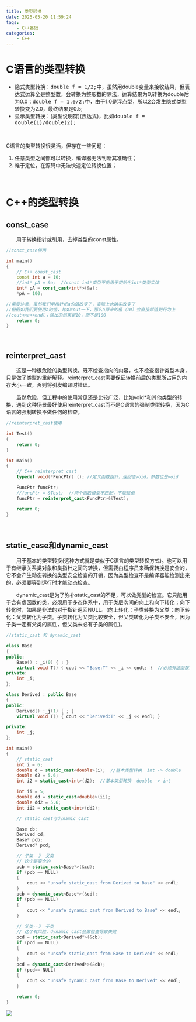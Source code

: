 ```yaml
---
title: 类型转换
date: 2025-05-20 11:59:24
tags:
    - C++基础
categories:
    - C++
---
```


# C语言的类型转换

+ 隐式类型转换：<kbd>double f = 1/2;</kbd>中，虽然用double变量来接收结果，但表达式运算全是整型数，会转换为整形数的除法，运算结果为0,转换为double后为0.0；<kbd>double f = 1.0/2;</kbd>中，由于1.0是浮点型，所以2会发生隐式类型转换变为2.0，最终结果是0.5;
+ 显示类型转换：(类型说明符)(表达式)，比如<kbd>double f = double(1)/double(2);</kbd>

&emsp;&emsp;

C语言的类型转换很灵活，但存在一些问题：

1. 任意类型之间都可以转换，编译器无法判断其准确性；
2. 难于定位，在源码中无法快速定位转换位置；

&emsp;

# C++的类型转换

## const_case

&emsp;&emsp;用于转换指针或引用，去掉类型的const属性。

```cpp
//const_case使用

int main()
{
	// C++ const_cast
	const int a = 10;
	//int* pA = &a;  //const int*类型不能用于初始化int*类型实体
	int* pA = const_cast<int*>(&a);
	*pA = 100;

//需要注意，虽然我们用指针把a的值改变了，实际上也确实改变了
//但假如我们要使用a的值，比如cout一下，那么a原来的值（10）会直接赋值到行为上
//cout<<a<<endl；输出的结果是10，而不是100
    return 0;
}
```

&emsp;

## reinterpret_cast

&emsp;&emsp;这是一种很危险的类型转换。既不检查指向的内容，也不检查指针类型本身，只是做了类型的重新解释。reinterpret_cast需要保证转换前后的类型所占用的内存大小一致，否则将引发编译时错误。

&emsp;&emsp;虽然危险，但工程中的使用常见还是比较广泛，比如void*和其他类型的转换，遇到这种场景最好使用reinterpret_cast而不是C语言的强制类型转换，因为C语言的强制转换不做任何的检查。

```cpp
//reinterpret_cast使用

int Test()
{
	return 0;
}

int main()
{
	// C++ reinterpret_cast
	typedef void(*FuncPtr) (); //定义函数指针，返回值void，参数也是void

	FuncPtr funcPtr;
	//funcPtr = &Test;  //两个函数模型不匹配，不能赋值
	funcPtr = reinterpret_cast<FuncPtr>(&Test);

    return 0;
}
```

&emsp;

## static_case和dynamic_cast

&emsp;&emsp;用于基本的类型转换(这种方式就是类似于C语言的类型转换方式)。也可以用于有继承关系类对象和类指针之间的转换，但需要由程序员来确保转换是安全的，它不会产生动态转换的类型安全检查的开销，因为类型检查不是编译器能检测出来的，必须要等到运行时才能动态检查。

&emsp;&emsp;dynamic_cast是为了弥补static_cast的不足，可以做类型的检查。它只能用于含有虚函数的类，必须用于多态体系中，用于类层次间的向上和向下转化；向下转化时，如果是非法的对于指针返回NULL。(向上转化：子类转换为父类；向下转化：父类转化为子类。子类转化为父类比较安全，但父类转化为子类不安全，因为子类一定有父类的属性，但父类未必有子类的属性)。

```cpp
//static_cast 和 dynamic_cast

class Base
{
public:
	Base() : _i(0) { ; }
	virtual void T() { cout << "Base:T" << _i << endl; }  //必须有虚函数，dynamic_cast才做检查
private:
	int _i;
};

class Derived : public Base
{
public:
	Derived() :_j(1) { ; }
	virtual void T() { cout << "Derived:T" << _j << endl; }

private:
	int _j;
};

int main()
{
	// static_cast
	int i = 6;
	double d = static_cast<double>(i);  //基本类型转换  int -> double
	double d2 = 5.6;
	int i2 = static_cast<int>(d2);  //基本类型转换  double -> int

	int ii = 5;
	double dd = static_cast<double>(ii);
	double dd2 = 5.6;
	int ii2 = static_cast<int>(dd2);

	// static_cast与dynamic_cast

	Base cb;
	Derived cd;
	Base* pcb;
	Derived* pcd;

	// 子类--》 父类
	// 这个是安全的
	pcb = static_cast<Base*>(&cd);
	if (pcb == NULL)
	{
		cout << "unsafe static_cast from Derived to Base" << endl;
	}
	pcb = dynamic_cast<Base*>(&cd);
	if (pcb == NULL)
	{
		cout << "unsafe dynamic_cast from Derived to Base" << endl;
	}

	// 父类--》 子类
	// 这个有风险，dynamic_cast会做检查导致失败
	pcd = static_cast<Derived*>(&cb);
	if (pcd == NULL)
	{
		cout << "unsafe static_cast from Base to Derived" << endl;
	}
	pcd = dynamic_cast<Derived*>(&cb);
	if (pcd== NULL)
	{
		cout << "unsafe dynamic_cast from Base to Derived" << endl;
	}

    return 0;
}
```

![](https://my-hexo-blog-1308129409.cos.ap-beijing.myqcloud.com/C%2B%2B/%E5%BC%BA%E5%88%B6%E8%BD%AC%E6%8D%A2.png)